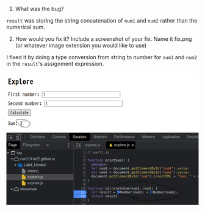 
1. What was the bug?

`result` was storing the string concatenation of `num1` and `num2` rather than the numerical sum.

2. How would you fix it? Include a screenshot of your fix. Name it fix.png (or whatever image extension you would like to use)

I fixed it by doing a type conversion from string to number for `num1` and `num2` in the
`result`'s assignment expression.

![fix](fix.png)